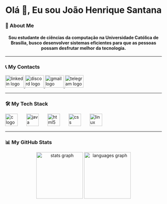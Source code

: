 <h1 align="center">Olá 👋, Eu sou João Henrique Santana</h1>

### 🚀 About Me
<h4 align="center">Sou estudante de ciências da computação na Universidade Católica de Brasília, busco desenvolver sistemas eficientes para que as pessoas possam desfrutar melhor da tecnologia.</h4>

---

### 📞 My Contacts

<div align="left">
  <a href="https://www.linkedin.com/in/joao-henrique-santana-132076320/" target="_blank">
    <img src="https://raw.githubusercontent.com/maurodesouza/profile-readme-generator/master/src/assets/icons/social/linkedin/default.svg" width="60" height="40" alt="linkedin logo"  />
  </a>
  <a href="https://discordapp.com/users/682903668944797709" target="_blank">
    <img src="https://raw.githubusercontent.com/maurodesouza/profile-readme-generator/master/src/assets/icons/social/discord/default.svg" width="60" height="40" alt="discord logo"  />
  </a>
  <a href="https://mail.google.com/mail/jhfcsant2007@gmail.com" target="_blank">
    <img src="https://raw.githubusercontent.com/maurodesouza/profile-readme-generator/master/src/assets/icons/social/gmail/default.svg" width="60" height="40" alt="gmail logo"  />
  </a>
  <a href="https://t.me/santana_jh" target="_blank">
    <img src="https://raw.githubusercontent.com/maurodesouza/profile-readme-generator/master/src/assets/icons/social/telegram/default.svg" width="60" height="40" alt="telegram logo"  />
  </a>
</div>

---

### 🛠️ My Tech Stack

<div align="left">
  <img src="https://cdn.jsdelivr.net/gh/devicons/devicon/icons/c/c-original.svg" height="40" alt="c logo"  />
  <img width="20" />
  <img src="https://cdn.jsdelivr.net/gh/devicons/devicon/icons/java/java-original.svg" height="40" alt="java logo"  />
  <img width="20" />
  <img src="https://cdn.jsdelivr.net/gh/devicons/devicon/icons/html5/html5-original.svg" height="40" alt="html5 logo"  />
  <img width="20" />
  <img src="https://skillicons.dev/icons?i=css" height="40" alt="css logo"  />
  <img width="20" />
  <img src="https://skillicons.dev/icons?i=linux" height="40" alt="linux logo"  />
</div>

---

### 📊 My GitHub Stats

<div align="center">
  <img src="https://github-readme-stats.vercel.app/api?username=JoaoHSantana2007&hide_title=false&hide_rank=false&show_icons=true&include_all_commits=true&count_private=true&disable_animations=false&theme=github_dark&locale=pt-br&hide_border=false&order=1" height="150" alt="stats graph"  />
  <img src="https://github-readme-stats.vercel.app/api/top-langs?username=JoaoHSantana2007&locale=pt-br&hide_title=false&layout=compact&card_width=320&langs_count=5&theme=github_dark&hide_border=false&order=2&custom_title=Linguagens" height="150" alt="languages graph"  />
</div>

